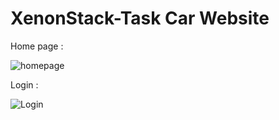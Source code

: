 # XenonStack-Task Car Website
Home page :

![homepage](https://github.com/Devendrathorat07/XenonStack-Task-Car/assets/113609616/620bcff4-a6cc-495a-a2c7-f03f81cbf62b)

Login :

![Login](https://github.com/Devendrathorat07/XenonStack-Task-Car/assets/113609616/cf420e8a-c5ad-4c28-920c-0f2937b4b8c5)
